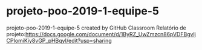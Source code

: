 # projeto-poo-2019-1-equipe-5
projeto-poo-2019-1-equipe-5 created by GitHub Classroom
Relatório de projeto:https://docs.google.com/document/d/1ByRZ_UwZmzcn86pVDFBgvljCPIomiKiy8vGP_pHBqyI/edit?usp=sharing
